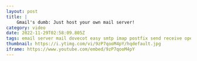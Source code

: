 ```yaml
---
layout: post
title: |
    Gmail's dumb: Just host your own mail server!
category: video
date: 2022-11-29T02:58:09.805Z
tags: email server mail dovecot easy smtp imap postfix send receive opendkim spf txt cname record aaaa dns gmail thunderbird mutt neomutt google yandex private https ssl certbot  clinton
thumbnail: https://i.ytimg.com/vi/9zP7qooM4pY/hqdefault.jpg
iframe: https://www.youtube.com/embed/9zP7qooM4pY
---
```

